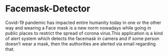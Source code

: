 # Facemask-Detector

Covid-19 pandemic has impacted entire humanity today in one or
the other way and wearing a Face mask is a new norm nowadays
while going in public places to restrict the spread of corona
virus.This application is a kind of alert system which detects the
facemask in camera and if some person doesn’t wear a mask, then
the authorities are alerted via email regarding that.
